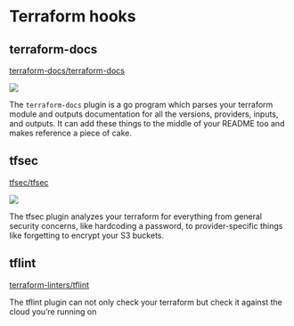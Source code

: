 # Terraform hooks

## terraform-docs
[terraform-docs/terraform-docs](https://github.com/terraform-docs/terraform-docs)

![](https://github.com/terraform-docs/terraform-docs/raw/master/images/terraform-docs-teaser.png)

The `terraform-docs` plugin is a go program which parses your terraform module and outputs documentation for all the versions, providers, inputs, and outputs. It can add these things to the middle of your README too and makes reference a piece of cake.

## tfsec
[tfsec/tfsec](https://github.com/tfsec/tfsec)

![](https://github.com/tfsec/tfsec/raw/master/tfsec.png)

The tfsec plugin analyzes your terraform for everything from general security concerns, like hardcoding a password, to provider-specific things like forgetting to encrypt your S3 buckets.

## tflint
[terraform-linters/tflint](https://github.com/terraform-linters/tflint)

The tflint plugin can not only check your terraform but check it against the cloud you’re running on
